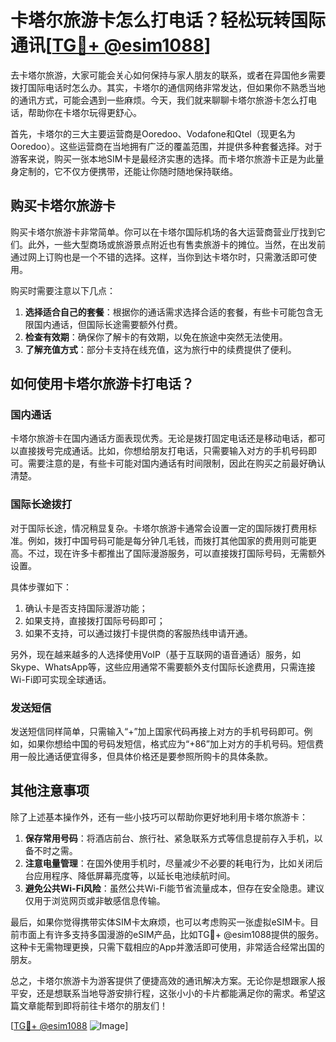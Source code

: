 # 卡塔尔旅游卡怎么打电话？轻松玩转国际通讯[[TG💪+ @esim1088](https://t.me/s/esim1088)]

去卡塔尔旅游，大家可能会关心如何保持与家人朋友的联系，或者在异国他乡需要拨打国际电话时怎么办。其实，卡塔尔的通信网络非常发达，但如果你不熟悉当地的通讯方式，可能会遇到一些麻烦。今天，我们就来聊聊卡塔尔旅游卡怎么打电话，帮助你在卡塔尔玩得更舒心。

首先，卡塔尔的三大主要运营商是Ooredoo、Vodafone和Qtel（现更名为Ooredoo）。这些运营商在当地拥有广泛的覆盖范围，并提供多种套餐选择。对于游客来说，购买一张本地SIM卡是最经济实惠的选择。而卡塔尔旅游卡正是为此量身定制的，它不仅方便携带，还能让你随时随地保持联络。

## 购买卡塔尔旅游卡

购买卡塔尔旅游卡非常简单。你可以在卡塔尔国际机场的各大运营商营业厅找到它们。此外，一些大型商场或旅游景点附近也有售卖旅游卡的摊位。当然，在出发前通过网上订购也是一个不错的选择。这样，当你到达卡塔尔时，只需激活即可使用。

购买时需要注意以下几点：
1. **选择适合自己的套餐**：根据你的通话需求选择合适的套餐，有些卡可能包含无限国内通话，但国际长途需要额外付费。
2. **检查有效期**：确保你了解卡的有效期，以免在旅途中突然无法使用。
3. **了解充值方式**：部分卡支持在线充值，这为旅行中的续费提供了便利。

## 如何使用卡塔尔旅游卡打电话？

### 国内通话

卡塔尔旅游卡在国内通话方面表现优秀。无论是拨打固定电话还是移动电话，都可以直接拨号完成通话。比如，你想给朋友打电话，只需要输入对方的手机号码即可。需要注意的是，有些卡可能对国内通话有时间限制，因此在购买之前最好确认清楚。

### 国际长途拨打

对于国际长途，情况稍显复杂。卡塔尔旅游卡通常会设置一定的国际拨打费用标准。例如，拨打中国号码可能是每分钟几毛钱，而拨打其他国家的费用则可能更高。不过，现在许多卡都推出了国际漫游服务，可以直接拨打国际号码，无需额外设置。

具体步骤如下：
1. 确认卡是否支持国际漫游功能；
2. 如果支持，直接拨打国际号码即可；
3. 如果不支持，可以通过拨打卡提供商的客服热线申请开通。

另外，现在越来越多的人选择使用VoIP（基于互联网的语音通话）服务，如Skype、WhatsApp等，这些应用通常不需要额外支付国际长途费用，只需连接Wi-Fi即可实现全球通话。

### 发送短信

发送短信同样简单，只需输入“+”加上国家代码再接上对方的手机号码即可。例如，如果你想给中国的号码发短信，格式应为“+86”加上对方的手机号码。短信费用一般比通话便宜得多，但具体价格还是要参照所购卡的具体条款。

## 其他注意事项

除了上述基本操作外，还有一些小技巧可以帮助你更好地利用卡塔尔旅游卡：

1. **保存常用号码**：将酒店前台、旅行社、紧急联系方式等信息提前存入手机，以备不时之需。
2. **注意电量管理**：在国外使用手机时，尽量减少不必要的耗电行为，比如关闭后台应用程序、降低屏幕亮度等，以延长电池续航时间。
3. **避免公共Wi-Fi风险**：虽然公共Wi-Fi能节省流量成本，但存在安全隐患。建议仅用于浏览网页或非敏感信息传输。

最后，如果你觉得携带实体SIM卡太麻烦，也可以考虑购买一张虚拟eSIM卡。目前市面上有许多支持多国漫游的eSIM产品，比如TG💪+ @esim1088提供的服务。这种卡无需物理更换，只需下载相应的App并激活即可使用，非常适合经常出国的朋友。

总之，卡塔尔旅游卡为游客提供了便捷高效的通讯解决方案。无论你是想跟家人报平安，还是想联系当地导游安排行程，这张小小的卡片都能满足你的需求。希望这篇文章能帮到即将前往卡塔尔的朋友们！

[[TG💪+ @esim1088](https://t.me/s/esim1088) ![Image](https://i.postimg.cc/4NQfJmqS/Snipaste-2025-05-13-00-14-12.png)]